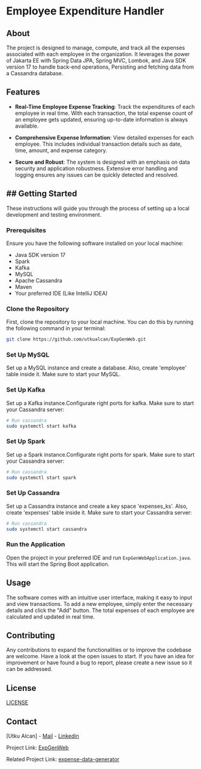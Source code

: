 # Employee Expenditure Handler 

## About 
The project is designed to manage, compute, and track all the expenses associated with each employee in the organization. It leverages the power of Jakarta EE with Spring Data JPA, Spring MVC, Lombok, and Java SDK version 17 to handle back-end operations, Persisting and fetching data from a Cassandra database.

## Features 

- **Real-Time Employee Expense Tracking**: Track the expenditures of each employee in real time. With each transaction, the total expense count of an employee gets updated, ensuring up-to-date information is always available.

- **Comprehensive Expense Information**: View detailed expenses for each employee. This includes individual transaction details such as date, time, amount, and expense category.

- **Secure and Robust**: The system is designed with an emphasis on data security and application robustness. Extensive error handling and logging ensures any issues can be quickly detected and resolved.

## ## Getting Started

These instructions will guide you through the process of setting up a local development and testing environment.

### Prerequisites

Ensure you have the following software installed on your local machine:

- Java SDK version 17
- Spark
- Kafka
- MySQL
- Apache Cassandra
- Maven
- Your preferred IDE (Like IntelliJ IDEA)

### Clone the Repository

First, clone the repository to your local machine. You can do this by running the following command in your terminal:

```bash
git clone https://github.com/utkualcan/ExpGenWeb.git

```
### Set Up MySQL

Set up a MySQL instance and create a database. Also, create 'employee' table inside it. Make sure to start your MySQL.

### Set Up Kafka

Set up a Kafka instance.Configurate right ports for kafka. Make sure to start your Cassandra server:

```bash
# Run cassandra
sudo systemctl start kafka
```

### Set Up Spark

Set up a Spark instance.Configurate right ports for spark. Make sure to start your Cassandra server:

```bash
# Run cassandra
sudo systemctl start spark
```

### Set Up Cassandra

Set up a Cassandra instance and create a key space 'expenses_ks'. Also, create 'expenses' table inside it. Make sure to start your Cassandra server:

```bash
# Run cassandra
sudo systemctl start cassandra
```

### Run the Application

Open the project in your preferred IDE and run `ExpGenWebApplication.java`. This will start the Spring Boot application.

## Usage

The software comes with an intuitive user interface, making it easy to input and view transactions. To add a new employee, simply enter the necessary details and click the "Add" button. The total expenses of each employee are calculated and updated in real time. 

## Contributing

Any contributions to expand the functionalities or to improve the codebase are welcome. Have a look at the open issues to start. If you have an idea for improvement or have found a bug to report, please create a new issue so it can be addressed. 

## License 

[LICENSE](https://www.mit.edu/~amini/LICENSE.md)

## Contact 

[Utku Alcan] - [Mail](aalcan.utku@gmail.com) - [Linkedin](https://www.linkedin.com/in/utku-alcan-12090929b/)

Project Link: [ExpGenWeb](https://github.com/utkualcan/ExpGenWeb)

Related Project Link: [expense-data-generator](https://github.com/utkualcan/expense-generator-project)
